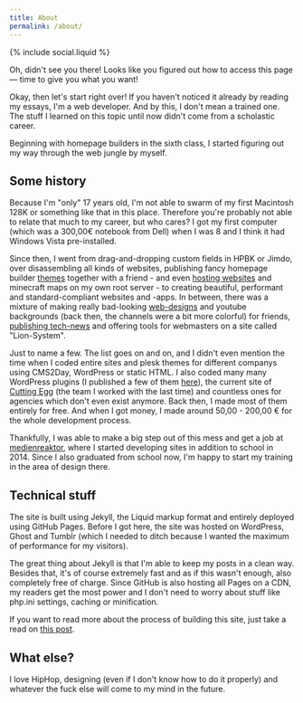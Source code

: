 ```yaml
---
title: About
permalink: /about/
---
```


{% include social.liquid %}

Oh, didn't see you there! Looks like you figured out how to access this page — time to give you what you want!

Okay, then let's start right over! If you haven't noticed it already by reading my essays, I'm a web developer. And by this, I don't mean a trained one. The stuff I learned on this topic until now didn't come from a scholastic career.

Beginning with homepage builders in the sixth class, I started figuring out my way through the web jungle by myself.

## Some history

Because I'm "only" 17 years old, I'm not able to swarm of my first Macintosh 128K or something like that in this place. Therefore you're probably not able to relate that much to my career, but who cares? I got my first computer (which was a 300,00€ notebook from Dell) when I was 8 and I think it had Windows Vista pre-installed.

Since then, I went from drag-and-dropping custom fields in HPBK or Jimdo, over disassembling all kinds of websites, publishing fancy homepage builder [themes][1] together with a friend - and even [hosting websites][2] and minecraft maps on my own root server - to creating beautiful, performant and standard-compliant websites and -apps. In between, there was a mixture of making really bad-looking [web-designs][3] and youtube backgrounds (back then, the channels were a bit more colorful) for friends, [publishing tech-news][4] and offering tools for webmasters on a site called "Lion-System".

Just to name a few. The list goes on and on, and I didn't even mention the time when I coded entire sites and plesk themes for different companys using CMS2Day, WordPress or static HTML. I also coded many many WordPress plugins (I published a few of them [here][5]), the current site of [Cutting Egg][6] (the team I worked with the last time) and countless ones for agencies which don't even exist anymore. Back then, I made most of them entirely for free. And when I got money, I made around 50,00 - 200,00 € for the whole development process.

Thankfully, I was able to make a big step out of this mess and get a job at [medienreaktor][7], where I started developing sites in addition to school in 2014. Since I also graduated from school now, I'm happy to start my training in the area of design there.

## Technical stuff

The site is built using Jekyll, the Liquid markup format and entirely deployed using GitHub Pages. Before I got here, the site was hosted on WordPress, Ghost and Tumblr (which I needed to ditch because I wanted the maximum of performance for my visitors).

The great thing about Jekyll is that I'm able to keep my posts in a clean way. Besides that, it's of course extremely fast and as if this wasn't enough, also completely free of charge. Since GitHub is also hosting all Pages on a CDN, my readers get the most power and I don't need to worry about stuff like php.ini settings, caching or minification.

If you want to read more about the process of building this site, just take a read on [this post][8].

## What else?

I love HipHop, designing (even if I don't know how to do it properly) and whatever the fuck else will come to my mind in the future.

[1]: https://web.archive.org/web/20120522085245/http://www.omba.de.tl/
[2]: http://frewhost.net
[3]: http://imgur.com/a/86BOc
[4]: https://web.archive.org/web/20120908132601/http://www.medientipps.com/
[5]: https://profiles.wordpress.org/mindrun#content-plugins
[6]: http://cuttingegg.de
[7]: http://medienreaktor.de
[8]: /notes/v2